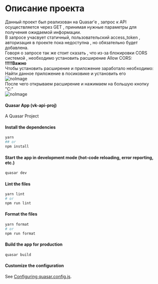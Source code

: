 # Описание проекта
Данный проект был реализован на Quasar'e , запрос к API осуществляется через GET , принимая нужные параметры для получения ожидаемой информации. <br>
В запросе учасвует статичный, пользовательский access_token , авторизация в проекте пока недоступна , но обязательно будет добавлена.<br>
Говоря о запросе так же стоит сказать , что из-за блокировки CORS системой , необходимо установить расширение Allow CORS:<br>
**!!!!!Важно**<br>
Чтобы установить расширение и приложение заработало необходимо:<br>
Найти данное приложение в посиковике и установить его <br>
![noImage](https://i.imgur.com/fi9e3i5.png) <br>
После чего открываем расширение и нажимаем на большую кнопку "C:"<br>
![noImage](https://lh3.googleusercontent.com/nfF6PyeLmx7O9cJ0r5pJ9J5Rk0KPlKzZN0FAS2sPso3ClSiTsRWseUXGQAGNa1D-Jk4Z039YPPb6Kz1LCZTBQMSvV2o=w640-h400-e365-rj-sc0x00ffffff)

#### Quasar App (vk-api-proj)

A Quasar Project

#### Install the dependencies
```bash
yarn
## or
npm install
```

#### Start the app in development mode (hot-code reloading, error reporting, etc.)
```bash
quasar dev
```


#### Lint the files
```bash
yarn lint
# or
npm run lint
```


#### Format the files
```bash
yarn format
# or
npm run format
```



#### Build the app for production
```bash
quasar build
```

#### Customize the configuration
See [Configuring quasar.config.js](https://v2.quasar.dev/quasar-cli-vite/quasar-config-js).
